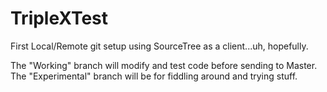 # TripleXTest
First Local/Remote git setup using SourceTree as a client...uh, hopefully.

The "Working" branch will modify and test code before sending to Master.
The "Experimental" branch will be for fiddling around and trying stuff.
